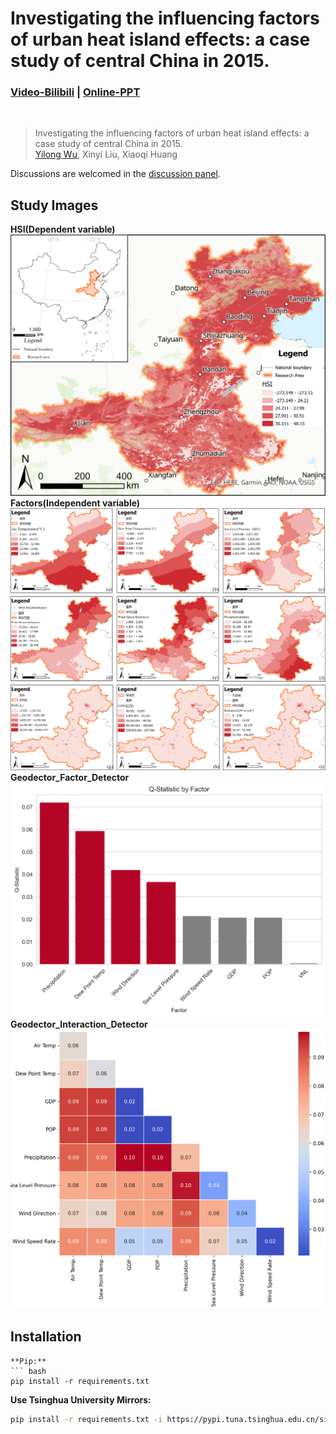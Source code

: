 # Investigating the influencing factors of urban heat island effects: a case study of central China in 2015.
### [Video-Bilibili](https://www.bilibili.com/) | [Online-PPT](https://www.mdpi.com/journal/ijgi)
<br/>

>Investigating the influencing factors of urban heat island effects: a case study of central China in 2015.  
>[Yilong Wu](https://github.com/uyoin), Xinyi Liu, Xiaoqi Huang

Discussions are welcomed in the [discussion panel](https://github.com/uyoin/UHI-Factors-CC-2015/issues).

## Study Images
**HSI(Dependent variable)**
![HSI](pic/HSI.png)
**Factors(Independent variable)**
![Factors](pic/Factors.png)
**Geodector_Factor_Detector**
![Geodector_Factor_Detector](pic/FactorDetector.png)
**Geodector_Interaction_Detector**
![Geodector_Factor_Detector](pic/InteractionDetector.png)
## Installation
```
**Pip:**
``` bash
pip install -r requirements.txt
```
**Use Tsinghua University Mirrors:**
``` bash
pip install -r requirements.txt -i https://pypi.tuna.tsinghua.edu.cn/simple
```
